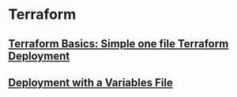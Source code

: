 # Terraform

## [Terraform Basics: Simple one file Terraform Deployment](1-basics)

## [Deployment with a Variables File](2-with-variables)
